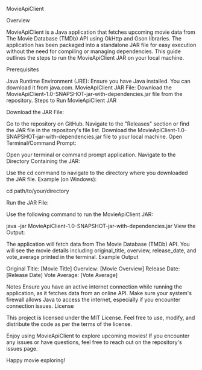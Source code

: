MovieApiClient

Overview

MovieApiClient is a Java application that fetches upcoming movie data from The Movie Database (TMDb) API using OkHttp and Gson libraries. The application has been packaged into a standalone JAR file for easy execution without the need for compiling or managing dependencies. This guide outlines the steps to run the MovieApiClient JAR on your local machine.

Prerequisites

Java Runtime Environment (JRE): Ensure you have Java installed. You can download it from java.com.
MovieApiClient JAR File: Download the MovieApiClient-1.0-SNAPSHOT-jar-with-dependencies.jar file from the repository.
Steps to Run MovieApiClient JAR

Download the JAR File:

Go to the repository on GitHub.
Navigate to the "Releases" section or find the JAR file in the repository's file list.
Download the MovieApiClient-1.0-SNAPSHOT-jar-with-dependencies.jar file to your local machine.
Open Terminal/Command Prompt:

Open your terminal or command prompt application.
Navigate to the Directory Containing the JAR:

Use the cd command to navigate to the directory where you downloaded the JAR file.
Example (on Windows):

cd path/to/your/directory

Run the JAR File:

Use the following command to run the MovieApiClient JAR:

java -jar MovieApiClient-1.0-SNAPSHOT-jar-with-dependencies.jar
View the Output:

The application will fetch data from The Movie Database (TMDb) API.
You will see the movie details including original_title, overview, release_date, and vote_average printed in the terminal.
Example Output

Original Title: [Movie Title]
Overview: [Movie Overview]
Release Date: [Release Date]
Vote Average: [Vote Average]

Notes
Ensure you have an active internet connection while running the application, as it fetches data from an online API.
Make sure your system's firewall allows Java to access the internet, especially if you encounter connection issues.
License

This project is licensed under the MIT License. Feel free to use, modify, and distribute the code as per the terms of the license.

Enjoy using MovieApiClient to explore upcoming movies! If you encounter any issues or have questions, feel free to reach out on the repository's issues page.

Happy movie exploring!
